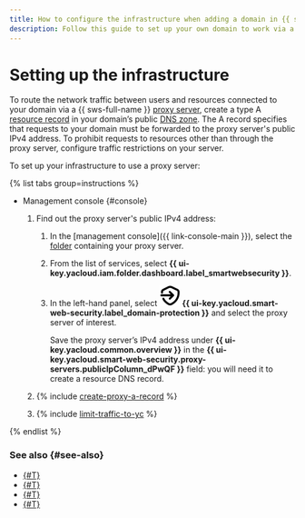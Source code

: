 ```yaml
---
title: How to configure the infrastructure when adding a domain in {{ sws-name }}
description: Follow this guide to set up your own domain to work via a {{ sws-full-name }} proxy server.
---
```


# Setting up the infrastructure

To route the network traffic between users and resources connected to your domain via a {{ sws-full-name }} [proxy server](../concepts/domain-protect.md#proxy), create a type A [resource record](../../dns/concepts/resource-record.md#a) in your domain’s public [DNS zone](../../dns/concepts/dns-zone.md#public-zones). The A record specifies that requests to your domain must be forwarded to the proxy server's public IPv4 address. To prohibit requests to resources other than through the proxy server, configure traffic restrictions on your server.

To set up your infrastructure to use a proxy server:

{% list tabs group=instructions %}

- Management console {#console}

  1. Find out the proxy server's public IPv4 address:

      1. In the [management console]({{ link-console-main }}), select the [folder](../../resource-manager/concepts/resources-hierarchy.md#folder) containing your proxy server.
      1. From the list of services, select **{{ ui-key.yacloud.iam.folder.dashboard.label_smartwebsecurity }}**.
      1. In the left-hand panel, select ![domain-protection-icon](../../_assets/smartwebsecurity/domain-protection-icon.svg) **{{ ui-key.yacloud.smart-web-security.label_domain-protection }}** and select the proxy server of interest.

          Save the proxy server’s IPv4 address under **{{ ui-key.yacloud.common.overview }}** in the **{{ ui-key.yacloud.smart-web-security.proxy-servers.publicIpColumn_dPwQF }}** field: you will need it to create a resource DNS record.
  1. {% include [create-proxy-a-record](../../_includes/smartwebsecurity/create-proxy-a-record.md) %}
  1. {% include [limit-traffic-to-yc](../../_includes/smartwebsecurity/limit-traffic-to-yc.md) %}

{% endlist %}

### See also {#see-also}

* [{#T}](validate-availability.md)
* [{#T}](proxy-create.md)
* [{#T}](domain-create.md)
* [{#T}](host-connect.md)